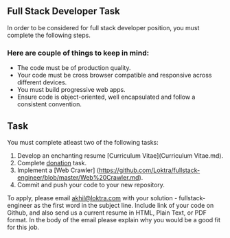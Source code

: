 ## Full Stack Developer Task

In order to be considered for full stack developer position, you must complete the following steps.


### Here are couple of things to keep in mind:

* The code must be of production quality.
* Your code must be cross browser compatible and responsive across different devices.
* You must build progressive web apps.
* Ensure code is object-oriented, well encapsulated and follow a consistent convention.


## Task

You must complete atleast two of the following tasks:

1. Develop an enchanting resume [Curriculum Vitae](Curriculum Vitae.md).
2. Complete [donation](Donate.md) task.
3. Implement a [Web Crawler] (https://github.com/Loktra/fullstack-engineer/blob/master/Web%20Crawler.md).
4. Commit and push your code to your new repository.

To apply, please email akhil@loktra.com with your solution - fullstack-engineer as the first word in the subject line. Include link of your code on Github, and also send us a current resume in HTML, Plain Text, or PDF format. In the body of the email please explain why you would be a good fit for this job.
